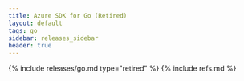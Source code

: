 ```yaml
---
title: Azure SDK for Go (Retired)
layout: default
tags: go
sidebar: releases_sidebar
header: true
---
```

{% include releases/go.md type="retired" %}
{% include refs.md %}
